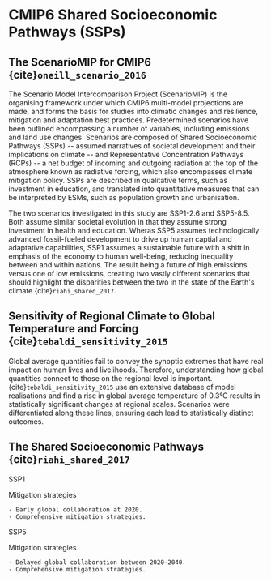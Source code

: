 # CMIP6 Shared Socioeconomic Pathways (SSPs)

## The ScenarioMIP for CMIP6 {cite}`oneill_scenario_2016`

The Scenario Model Intercomparison Project (ScenarioMIP) is the organising framework under which CMIP6 multi-model projections are made, and forms the basis for studies into climatic changes and resilience, mitigation and adaptation best practices. Predetermined scenarios have been outlined encompassing a number of variables, including emissions and land use changes. Scenarios are composed of Shared Socioeconomic Pathways (SSPs) -- assumed narratives of societal development and their implications on climate -- and Representative Concentration Pathways (RCPs) -- a net budget of incoming and outgoing radiation at the top of the atmosphere known as radiative forcing, which also encompasses climate mitigation policy. SSPs are described in qualitative terms, such as investment in education, and translated into quantitative measures that can be interpreted by ESMs, such as population growth and urbanisation. 

The two scenarios investigated in this study are SSP1-2.6 and SSP5-8.5. Both assume similar societal evolution in that they assume strong investment in health and education. Wheras SSP5 assumes technologically advanced fossil-fueled development to drive up human captial and adaptative capabilities, SSP1 assumes a sustainable future with a shift in emphasis of the economy to human well-being, reducing inequality between and within nations. The result being a future of high emissions versus one of low emissions, creating two vastly different scenarios that should highlight the disparities between the two in the state of the Earth's climate {cite}`riahi_shared_2017`.


## Sensitivity of Regional Climate to Global Temperature and Forcing {cite}`tebaldi_sensitivity_2015`

Global average quantities fail to convey the synoptic extremes that have real impact on human lives and livelihoods. Therefore, understanding how global quantities connect to those on the regional level is important. {cite}`tebaldi_sensitivity_2015` use an extensive database of model realisations and find a rise in global average temperature of 0.3°C results in statistically significant changes at regional scales. Scenarios were differentiated along these lines, ensuring each lead to statistically distinct outcomes.


## The Shared Socioeconomic Pathways {cite}`riahi_shared_2017`

SSP1 

Mitigation strategies 

    - Early global collaboration at 2020.
    - Comprehensive mitigation strategies.


SSP5 

Mitigation strategies 

    - Delayed global collaboration between 2020-2040.
    - Comprehensive mitigation strategies.